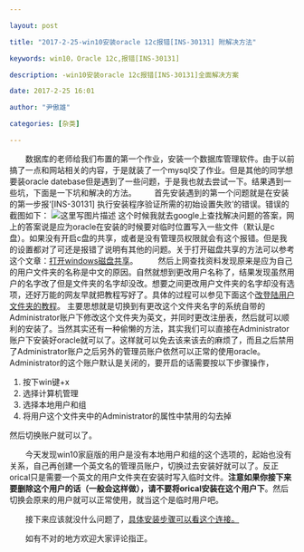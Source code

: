 ```yaml
---

layout: post

title: "2017-2-25-win10安装oracle 12c报错[INS-30131] 附解决方法"

keywords: win10，Oracle 12c,报错[INS-30131]

description: -win10安装oracle 12c报错[INS-30131]全面解决方案

date: 2017-2-25 16:01

author: "尹傲雄"

categories: [杂类]

---
```

　　数据库的老师给我们布置的第一个作业，安装一个数据库管理软件。由于以前搞了一点和网站相关的内容，于是就装了一个mysql交了作业。但是其他的同学想要装oracle datebase但是遇到了一些问题，于是我也就去尝试一下。结果遇到一些坑，下面是一下坑和解决的方法。
　　首先安装遇到的第一个问题就是在安装的第一步报‘[INS-30131] 执行安装程序验证所需的初始设置失败’的错误。错误的截图如下：
![这里写图片描述](http://img.blog.csdn.net/20170225152234672?watermark/2/text/aHR0cDovL2Jsb2cuY3Nkbi5uZXQveWluYW94aW9uZw==/font/5a6L5L2T/fontsize/400/fill/I0JBQkFCMA==/dissolve/70/gravity/SouthEast)
这个时候我就去google上查找解决问题的答案，网上的答案说是应为oracle在安装的时候要对临时位置写入一些文件（默认是c盘）。如果没有开启c盘的共享，或者是没有管理员权限就会有这个报错。但是我的设置都对了可还是报错了说明有其他的问题。关于打开磁盘共享的方法可以参考这个文章：[打开windows磁盘共享](http://www.infocool.net/kb/Oracle/201612/248015.html)。
　　 然后上网查找资料发现原来是应为自己的用户文件夹的名称是中文的原因。自然就想到更改用户名称了，结果发现虽然用户的名字改了但是文件夹的名字却没改。想要之间更改用户文件夹的名字却没有选项，还好万能的网友早就把教程写好了。具体的过程可以参见下面这个[改登陆用户文件夹的教程](http://jingyan.baidu.com/article/27fa732689e0eb46f8271f27.html)。
主要思想就是切换到有更改这个文件夹名字的系统自带的Administrator账户下修改这个文件夹为英文，并同时更改注册表，然后就可以顺利的安装了。当然其实还有一种偷懒的方法，其实我们可以直接在Administrator账户下安装好oracle就可以了。这样就可以免去该来该去的麻烦了，而且之后禁用了Administrator账户之后另外的管理员账户依然可以正常的使用oracle。Administrator的这个账户默认是关闭的，要开启的话需要按以下步骤操作，

1. 按下win键+x
2. 选择计算机管理
3. 选择本地用户和组
4. 将用户这个文件夹中的Administrator的属性中禁用的勾去掉

然后切换账户就可以了。

　　今天发现win10家庭版的用户是没有本地用户和组的这个选项的，起始也没有关系，自己再创建一个英文名的管理员账户，切换过去安装好就可以了。反正orical只是需要一个英文的用户文件夹在安装时写入临时文件。**注意如果你接下来要删除这个用户的话（一般会这样做），请不要将orical安装在这个用户下**。然后切换会原来的用户就可以正常使用，就当这个是临时用户吧。

　　接下来应该就没什么问题了，[具体安装步骤可以看这个连接。](http://www.wxzzz.com/1244.html)


　　如有不对的地方欢迎大家评论指正。
